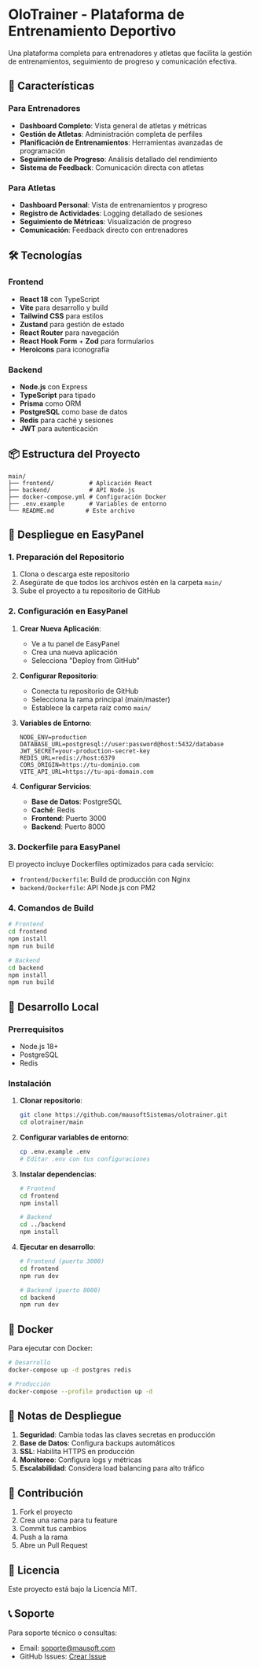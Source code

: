 # OloTrainer - Plataforma de Entrenamiento Deportivo

Una plataforma completa para entrenadores y atletas que facilita la gestión de entrenamientos, seguimiento de progreso y comunicación efectiva.

## 🚀 Características

### Para Entrenadores
- **Dashboard Completo**: Vista general de atletas y métricas
- **Gestión de Atletas**: Administración completa de perfiles
- **Planificación de Entrenamientos**: Herramientas avanzadas de programación
- **Seguimiento de Progreso**: Análisis detallado del rendimiento
- **Sistema de Feedback**: Comunicación directa con atletas

### Para Atletas
- **Dashboard Personal**: Vista de entrenamientos y progreso
- **Registro de Actividades**: Logging detallado de sesiones
- **Seguimiento de Métricas**: Visualización de progreso
- **Comunicación**: Feedback directo con entrenadores

## 🛠️ Tecnologías

### Frontend
- **React 18** con TypeScript
- **Vite** para desarrollo y build
- **Tailwind CSS** para estilos
- **Zustand** para gestión de estado
- **React Router** para navegación
- **React Hook Form** + **Zod** para formularios
- **Heroicons** para iconografía

### Backend
- **Node.js** con Express
- **TypeScript** para tipado
- **Prisma** como ORM
- **PostgreSQL** como base de datos
- **Redis** para caché y sesiones
- **JWT** para autenticación

## 📦 Estructura del Proyecto

```
main/
├── frontend/          # Aplicación React
├── backend/           # API Node.js
├── docker-compose.yml # Configuración Docker
├── .env.example       # Variables de entorno
└── README.md         # Este archivo
```

## 🚀 Despliegue en EasyPanel

### 1. Preparación del Repositorio

1. Clona o descarga este repositorio
2. Asegúrate de que todos los archivos estén en la carpeta `main/`
3. Sube el proyecto a tu repositorio de GitHub

### 2. Configuración en EasyPanel

1. **Crear Nueva Aplicación**:
   - Ve a tu panel de EasyPanel
   - Crea una nueva aplicación
   - Selecciona "Deploy from GitHub"

2. **Configurar Repositorio**:
   - Conecta tu repositorio de GitHub
   - Selecciona la rama principal (main/master)
   - Establece la carpeta raíz como `main/`

3. **Variables de Entorno**:
   ```env
   NODE_ENV=production
   DATABASE_URL=postgresql://user:password@host:5432/database
   JWT_SECRET=your-production-secret-key
   REDIS_URL=redis://host:6379
   CORS_ORIGIN=https://tu-dominio.com
   VITE_API_URL=https://tu-api-domain.com
   ```

4. **Configurar Servicios**:
   - **Base de Datos**: PostgreSQL
   - **Caché**: Redis
   - **Frontend**: Puerto 3000
   - **Backend**: Puerto 8000

### 3. Dockerfile para EasyPanel

El proyecto incluye Dockerfiles optimizados para cada servicio:

- `frontend/Dockerfile`: Build de producción con Nginx
- `backend/Dockerfile`: API Node.js con PM2

### 4. Comandos de Build

```bash
# Frontend
cd frontend
npm install
npm run build

# Backend
cd backend
npm install
npm run build
```

## 🔧 Desarrollo Local

### Prerrequisitos
- Node.js 18+
- PostgreSQL
- Redis

### Instalación

1. **Clonar repositorio**:
   ```bash
   git clone https://github.com/mausoftSistemas/olotrainer.git
   cd olotrainer/main
   ```

2. **Configurar variables de entorno**:
   ```bash
   cp .env.example .env
   # Editar .env con tus configuraciones
   ```

3. **Instalar dependencias**:
   ```bash
   # Frontend
   cd frontend
   npm install
   
   # Backend
   cd ../backend
   npm install
   ```

4. **Ejecutar en desarrollo**:
   ```bash
   # Frontend (puerto 3000)
   cd frontend
   npm run dev
   
   # Backend (puerto 8000)
   cd backend
   npm run dev
   ```

## 🐳 Docker

Para ejecutar con Docker:

```bash
# Desarrollo
docker-compose up -d postgres redis

# Producción
docker-compose --profile production up -d
```

## 📝 Notas de Despliegue

1. **Seguridad**: Cambia todas las claves secretas en producción
2. **Base de Datos**: Configura backups automáticos
3. **SSL**: Habilita HTTPS en producción
4. **Monitoreo**: Configura logs y métricas
5. **Escalabilidad**: Considera load balancing para alto tráfico

## 🤝 Contribución

1. Fork el proyecto
2. Crea una rama para tu feature
3. Commit tus cambios
4. Push a la rama
5. Abre un Pull Request

## 📄 Licencia

Este proyecto está bajo la Licencia MIT.

## 📞 Soporte

Para soporte técnico o consultas:
- Email: soporte@mausoft.com
- GitHub Issues: [Crear Issue](https://github.com/mausoftSistemas/olotrainer/issues)